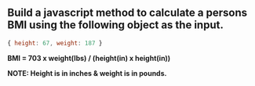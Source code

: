 ## Build a javascript method to calculate a persons BMI using the following object as the input.

```javascript
{ height: 67, weight: 187 }
```

**BMI = 703 x weight(lbs) / (height(in) x height(in))**

**NOTE: Height is in inches & weight is in pounds.**
